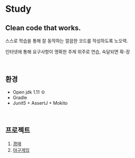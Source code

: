 # Study

## Clean code that works.

스스로 학습을 통해 잘 동작하는 깔끔한 코드를 작성하도록 노오력.

인터넷에 통해 요구사항이 명확한 주제 위주로 연습, 숙달되면 확-장

<br>

## 환경
 - Open jdk 1.11 ⇧
 - Gradle
 - Junit5 + AssertJ + Mokito

 <br>

 ## 프로젝트
 
 1. [경매](https://github.com/ohtaeg/tdd-self-study/tree/master/auction)
 2. [야구게임]()





